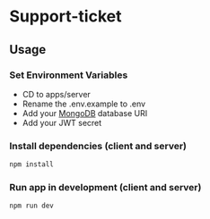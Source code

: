 # Support-ticket


## Usage

### Set Environment Variables

- CD to apps/server
- Rename the .env.example to .env
- Add your [MongoDB](https://www.mongodb.com/) database URI
- Add your JWT secret

### Install dependencies (client and server)

```bash
npm install
```

### Run app in development (client and server)

```bash
npm run dev
```
